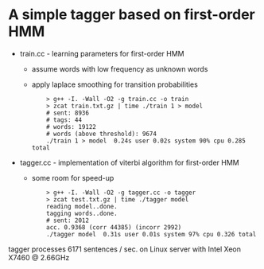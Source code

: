 A simple tagger based on first-order HMM
===
+ train.cc - learning parameters for first-order HMM
  - assume words with low frequency as unknown words
  - apply laplace smoothing for transition probabilities

            > g++ -I. -Wall -O2 -g train.cc -o train
            > zcat train.txt.gz | time ./train 1 > model
            # sent: 8936
            # tags: 44
            # words: 19122
            # words (above threshold): 9674
            ./train 1 > model  0.24s user 0.02s system 90% cpu 0.285 total
  
+ tagger.cc - implementation of viterbi algorithm for first-order HMM
  - some room for speed-up

            > g++ -I. -Wall -O2 -g tagger.cc -o tagger
            > zcat test.txt.gz | time ./tagger model
            reading model..done.
            tagging words..done.
            # sent: 2012
            acc. 0.9368 (corr 44385) (incorr 2992)
            ./tagger model  0.31s user 0.01s system 97% cpu 0.326 total

tagger processes 6171 sentences / sec. on Linux server with Intel Xeon X7460 @ 2.66GHz

